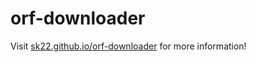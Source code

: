 # orf-downloader

Visit [sk22.github.io/orf-downloader](https://sk22.github.io/orf-downloader)
for more information!
